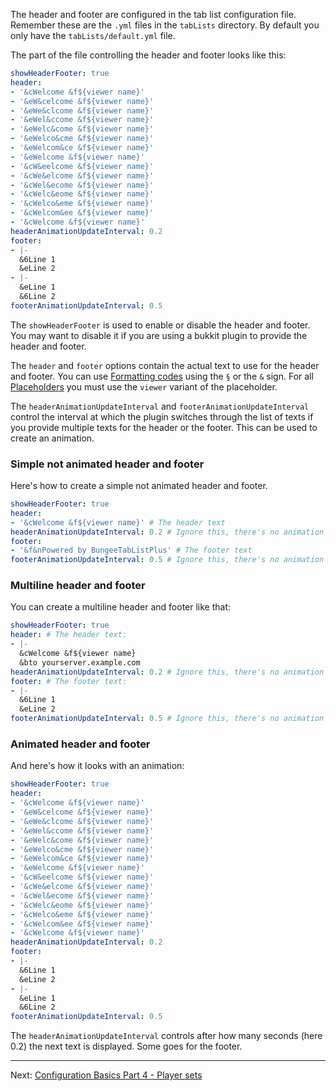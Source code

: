 The header and footer are configured in the tab list configuration file. 
 Remember these are the `.yml` files in the `tabLists` directory. By default you
 only have the `tabLists/default.yml` file.

The part of the file controlling the header and footer looks like this:
```yaml
showHeaderFooter: true
header:
- '&cWelcome &f${viewer name}'
- '&eW&celcome &f${viewer name}'
- '&eWe&clcome &f${viewer name}'
- '&eWel&ccome &f${viewer name}'
- '&eWelc&come &f${viewer name}'
- '&eWelco&cme &f${viewer name}'
- '&eWelcom&ce &f${viewer name}'
- '&eWelcome &f${viewer name}'
- '&cW&eelcome &f${viewer name}'
- '&cWe&elcome &f${viewer name}'
- '&cWel&ecome &f${viewer name}'
- '&cWelc&eome &f${viewer name}'
- '&cWelco&eme &f${viewer name}'
- '&cWelcom&ee &f${viewer name}'
- '&cWelcome &f${viewer name}'
headerAnimationUpdateInterval: 0.2
footer:
- |-
  &6Line 1
  &eLine 2
- |-
  &eLine 1
  &6Line 2
footerAnimationUpdateInterval: 0.5
```

The `showHeaderFooter` is used to enable or disable the header and footer. You
 may want to disable it if you are using a bukkit plugin to provide the header
 and footer.

The `header` and `footer` options contain the actual text to use for the header
 and footer. You can use [Formatting codes](http://minecraft.gamepedia.com/Formatting_codes) 
 using the `§` or the `&` sign. For all [Placeholders](Placeholders) you must
 use the `viewer` variant of the placeholder.

The `headerAnimationUpdateInterval` and `footerAnimationUpdateInterval` control
 the interval at which the plugin switches through the list of texts if you
 provide multiple texts for the header or the footer. This can be used to create
 an animation.

### Simple not animated header and footer

Here's how to create a simple not animated header and footer.

```yaml
showHeaderFooter: true
header:
- '&cWelcome &f${viewer name}' # The header text
headerAnimationUpdateInterval: 0.2 # Ignore this, there's no animation
footer:
- '&f&nPowered by BungeeTabListPlus' # The footer text
footerAnimationUpdateInterval: 0.5 # Ignore this, there's no animation
```

### Multiline header and footer

You can create a multiline header and footer like that:

```yaml
showHeaderFooter: true
header: # The header text:
- |-
  &cWelcome &f${viewer name}
  &bto yourserver.example.com
headerAnimationUpdateInterval: 0.2 # Ignore this, there's no animation
footer: # The footer text:
- |-
  &6Line 1
  &eLine 2
footerAnimationUpdateInterval: 0.5 # Ignore this, there's no animation
```

### Animated header and footer

And here's how it looks with an animation:

```yaml
showHeaderFooter: true
header:
- '&cWelcome &f${viewer name}'
- '&eW&celcome &f${viewer name}'
- '&eWe&clcome &f${viewer name}'
- '&eWel&ccome &f${viewer name}'
- '&eWelc&come &f${viewer name}'
- '&eWelco&cme &f${viewer name}'
- '&eWelcom&ce &f${viewer name}'
- '&eWelcome &f${viewer name}'
- '&cW&eelcome &f${viewer name}'
- '&cWe&elcome &f${viewer name}'
- '&cWel&ecome &f${viewer name}'
- '&cWelc&eome &f${viewer name}'
- '&cWelco&eme &f${viewer name}'
- '&cWelcom&ee &f${viewer name}'
- '&cWelcome &f${viewer name}'
headerAnimationUpdateInterval: 0.2
footer:
- |-
  &6Line 1
  &eLine 2
- |-
  &eLine 1
  &6Line 2
footerAnimationUpdateInterval: 0.5
```

The `headerAnimationUpdateInterval` controls after how many seconds (here 0.2)
 the next text is displayed. Some goes for the footer.

--------------------------------------------------------------------------------

Next: [Configuration Basics Part 4 - Player sets](Configuration-Basics-Part-4---Player-sets)